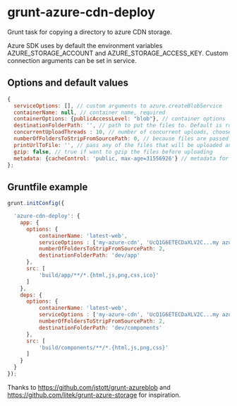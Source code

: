 # grunt-azure-cdn-deploy

Grunt task for copying a directory to azure CDN storage.

Azure SDK uses by default the environment variables AZURE_STORAGE_ACCOUNT and AZURE_STORAGE_ACCESS_KEY.
Custom connection arguments can be set in service.

## Options and default values
```javascript
{
  serviceOptions: [], // custom arguments to azure.createBlobService
  containerName: null, // container name, required
  containerOptions: {publicAccessLevel: "blob"}, // container options
  destinationFolderPath: '', // path to put the files to. Default is root directory of container
  concurrentUploadThreads : 10, // number of concurrent uploads, choose best for your network condition
  numberOfFoldersToStripFromSourcePath: 0, // because files are passed to the task with path relative to GruntFile we may not want to have the full path in CDN
  printUrlToFile: '', // pass any of the files that will be uploaded and after upload the plugin will output the URL to console
  gzip: false, // true if want to gzip the files before uploading
  metadata: {cacheControl: 'public, max-age=31556926'} // metadata for each uploaded file
};
```

## Gruntfile example
```javascript
grunt.initConfig({

  'azure-cdn-deploy': {
    app: {
      options: {
          containerName: 'latest-web',
          serviceOptions : ['my-azure-cdn', 'UcQ1G6ETECDaXLV2C...my azure cdn key .../p0tZmzbjw=='], 
          numberOfFoldersToStripFromSourcePath: 2,
          destinationFolderPath: 'dev/app'
      },
      src: [
          'build/app/**/*.{html,js,png,css,ico}'
      ]
    },
    deps: {
      options: {
          containerName: 'latest-web',
          serviceOptions : ['my-azure-cdn', 'UcQ1G6ETECDaXLV2C...my azure cdn key .../p0tZmzbjw=='], 
          numberOfFoldersToStripFromSourcePath: 2,
          destinationFolderPath: 'dev/components'
      },
      src: [
          'build/components/**/*.{html,js,png,css}'
      ]
    }
  }
});
```

Thanks to https://github.com/jstott/grunt-azureblob and https://github.com/litek/grunt-azure-storage for inspiration.